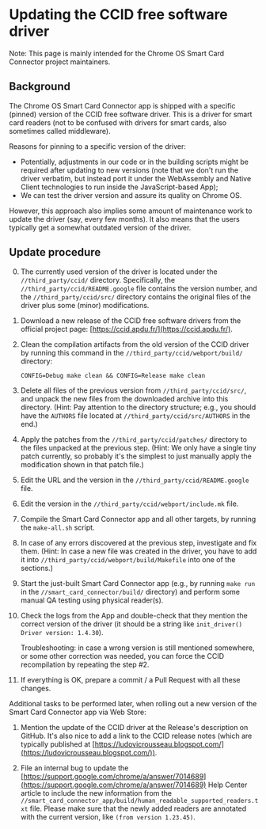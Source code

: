 # Updating the CCID free software driver

Note: This page is mainly intended for the Chrome OS Smart Card Connector
project maintainers.


## Background

The Chrome OS Smart Card Connector app is shipped with a specific (pinned)
version of the CCID free software driver. This is a driver for smart card
readers (not to be confused with drivers for smart cards, also sometimes called
middleware).

Reasons for pinning to a specific version of the driver:

* Potentially, adjustments in our code or in the building scripts might be
  required after updating to new versions (note that we don't run the driver
  verbatim, but instead port it under the WebAssembly and Native Client
  technologies to run inside the JavaScript-based App);
* We can test the driver version and assure its quality on Chrome OS.

However, this approach also implies some amount of maintenance work to update
the driver (say, every few months). It also means that the users typically get a
somewhat outdated version of the driver.


## Update procedure

0. The currently used version of the driver is located under the
   `//third_party/ccid/` directory. Specifically, the
   `//third_party/ccid/README.google` file contains the version number, and the
   `//third_party/ccid/src/` directory contains the original files of
   the driver plus some (minor) modifications.

1. Download a new release of the CCID free software drivers from the official
   project page: [https://ccid.apdu.fr/](https://ccid.apdu.fr/).

2. Clean the compilation artifacts from the old version of the CCID driver by
   running this command in the `//third_party/ccid/webport/build/` directory:
   
   ```shell
   CONFIG=Debug make clean && CONFIG=Release make clean
   ```

3. Delete all files of the previous version from `//third_party/ccid/src/`, and
   unpack the new files from the downloaded archive into this directory. (Hint:
   Pay attention to the directory structure; e.g., you should have the `AUTHORS`
   file located at `//third_party/ccid/src/AUTHORS` in the end.)

4. Apply the patches from the `//third_party/ccid/patches/` directory to the
   files unpacked at the previous step. (Hint: We only have a single tiny patch
   currently, so probably it's the simplest to just manually apply the
   modification shown in that patch file.)

5. Edit the URL and the version in the `//third_party/ccid/README.google` file.

6. Edit the version in the `//third_party/ccid/webport/include.mk` file.

7. Compile the Smart Card Connector app and all other targets, by running the
   `make-all.sh` script.

8. In case of any errors discovered at the previous step, investigate and fix
   them. (Hint: In case a new file was created in the driver, you have to add it
   into `//third_party/ccid/webport/build/Makefile` into one of the sections.)

9. Start the just-built Smart Card Connector app (e.g., by running `make run` in
   the `//smart_card_connector/build/` directory) and perform some manual QA
   testing using physical reader(s).

10. Check the logs from the App and double-check that they mention the correct
    version of the driver (it should be a string like
    `init_driver() Driver version: 1.4.30`).
    
    Troubleshooting: in case a wrong version is still mentioned somewhere, or
    some other correction was needed, you can force the CCID recompilation by
    repeating the step #2.

11. If everything is OK, prepare a commit / a Pull Request with all these
    changes.

Additional tasks to be performed later, when rolling out a new version of the
Smart Card Connector app via Web Store:

1. Mention the update of the CCID driver at the Release's description on GitHub.
   It's also nice to add a link to the CCID release notes (which are typically
   published at
   [https://ludovicrousseau.blogspot.com/](https://ludovicrousseau.blogspot.com/)).

2. File an internal bug to update the
   [https://support.google.com/chrome/a/answer/7014689](https://support.google.com/chrome/a/answer/7014689)
   Help Center article to include the new information from the
   `//smart_card_connector_app/build/human_readable_supported_readers.txt` file.
   Please make sure that the newly added readers are annotated with the current
   version, like `(from version 1.23.45)`.
